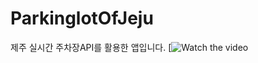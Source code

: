 # ParkinglotOfJeju

제주 실시간 주차장API를 활용한 앱입니다.
[![Watch the video](https://www.youtube.com/watch?v=y4Eh5hBWL2A)
